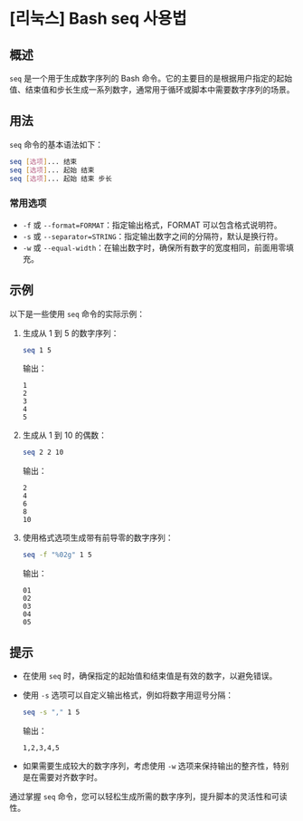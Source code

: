 # [리눅스] Bash seq 사용법

## 概述
`seq` 是一个用于生成数字序列的 Bash 命令。它的主要目的是根据用户指定的起始值、结束值和步长生成一系列数字，通常用于循环或脚本中需要数字序列的场景。

## 用法
`seq` 命令的基本语法如下：

```bash
seq [选项]... 结束
seq [选项]... 起始 结束
seq [选项]... 起始 结束 步长
```

### 常用选项
- `-f` 或 `--format=FORMAT`：指定输出格式，FORMAT 可以包含格式说明符。
- `-s` 或 `--separator=STRING`：指定输出数字之间的分隔符，默认是换行符。
- `-w` 或 `--equal-width`：在输出数字时，确保所有数字的宽度相同，前面用零填充。

## 示例
以下是一些使用 `seq` 命令的实际示例：

1. 生成从 1 到 5 的数字序列：

   ```bash
   seq 1 5
   ```

   输出：
   ```
   1
   2
   3
   4
   5
   ```

2. 生成从 1 到 10 的偶数：

   ```bash
   seq 2 2 10
   ```

   输出：
   ```
   2
   4
   6
   8
   10
   ```

3. 使用格式选项生成带有前导零的数字序列：

   ```bash
   seq -f "%02g" 1 5
   ```

   输出：
   ```
   01
   02
   03
   04
   05
   ```

## 提示
- 在使用 `seq` 时，确保指定的起始值和结束值是有效的数字，以避免错误。
- 使用 `-s` 选项可以自定义输出格式，例如将数字用逗号分隔：
  
  ```bash
  seq -s "," 1 5
  ```

  输出：
  ```
  1,2,3,4,5
  ```

- 如果需要生成较大的数字序列，考虑使用 `-w` 选项来保持输出的整齐性，特别是在需要对齐数字时。

通过掌握 `seq` 命令，您可以轻松生成所需的数字序列，提升脚本的灵活性和可读性。